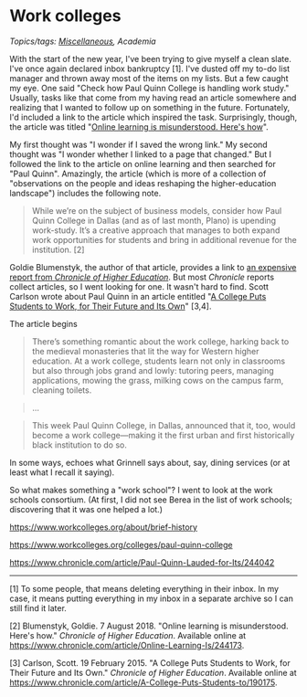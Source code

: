 Work colleges
=============

*Topics/tags: [Miscellaneous](index-misc), Academia*

With the start of the new year, I've been trying to give myself a clean
slate.  I've once again declared inbox bankruptcy [1].  I've dusted off
my to-do list manager and thrown away most of the items on my lists.  But
a few caught my eye.  One said "Check how Paul Quinn College is handling
work study."  Usually, tasks like that come from my having read 
an article somewhere and realizing that I wanted to follow up on something
in the future.  Fortunately, I'd included a link to the article which
inspired the task.  Surprisingly, though, the article was titled
"[Online learning is misunderstood.  Here's how](https://www.chronicle.com/article/Online-Learning-Is/244173)".  

My first thought was "I wonder if I saved the wrong link."  My second
thought was "I wonder whether I linked to a page that changed."  But
I followed the link to the article on online learning and then searched
for "Paul Quinn".  Amazingly, the article (which is more of a collection
of "observations on the people and ideas reshaping the higher-education
landscape") includes the following note.

> While we’re on the subject of business models, consider how Paul Quinn College in Dallas (and as of last month, Plano) is upending work-study. It’s a creative approach that manages to both expand work opportunities for students and bring in additional revenue for the institution. [2]

Goldie Blumenstyk, the author of that article, provides a link to
[an expensive report from _Chronicle of Higher Education_](https://store.chronicle.com/collections/reports-guides/products/sustaining-the-college-business-model-how-to-shore-up-institutions-now-and-reinvent-them-for-the-future).
But most _Chronicle_ reports collect articles, so I went looking for
one.    It wasn't hard to find.  Scott Carlson wrote about Paul Quinn
in an article entitled "[A College Puts Students to Work, for Their Future
and Its Own](https://www.chronicle.com/article/A-College-Puts-Students-to/190175)" [3,4].

The article begins

> There’s something romantic about the work college, harking back to the medieval monasteries that lit the way for Western higher education. At a work college, students learn not only in classrooms but also through jobs grand and lowly: tutoring peers, managing applications, mowing the grass, milking cows on the campus farm, cleaning toilets.

> ...

> This week Paul Quinn College, in Dallas, announced that it, too, would become a work college—making it the first urban and first historically black institution to do so.

In some ways, echoes what Grinnell says about, say, dining services (or
at least what I recall it saying).

So what makes something a "work school"?  I went to look at the work
schools consortium.  (At first, I did not see Berea in the list of work
schools; discovering that it was one helped a lot.)

<https://www.workcolleges.org/about/brief-history>

<https://www.workcolleges.org/colleges/paul-quinn-college>

<https://www.chronicle.com/article/Paul-Quinn-Lauded-for-Its/244042>

---

[1] To some people, that means deleting everything in their inbox.  In
my case, it means putting everything in my inbox in a separate archive
so I can still find it later.

[2] Blumenstyk, Goldie.  7 August 2018.  "Online learning is misunderstood.
Here's how."  _Chronicle of Higher Education_.  Available online at
<https://www.chronicle.com/article/Online-Learning-Is/244173>.

[3] Carlson, Scott.  19 February 2015.  "A College
Puts Students to Work, for Their Future and Its Own."
_Chronicle of Higher Education_.  Available online at
<https://www.chronicle.com/article/A-College-Puts-Students-to/190175>.
